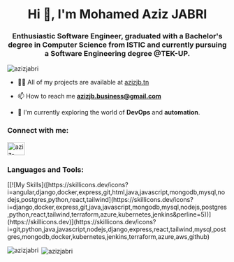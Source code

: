 <h1 align="center">Hi 👋, I'm Mohamed Aziz JABRI</h1>
<h3 align="center">Enthusiastic Software Engineer, graduated with a Bachelor's degree in Computer Science from ISTIC and currently pursuing a Software Engineering degree @TEK-UP.</h3>

<p align="left"> <img src="https://komarev.com/ghpvc/?username=azizjabri&label=Profile%20views&color=0e75b6&style=flat" alt="azizjabri" /> </p>


- 👨‍💻 All of my projects are available at [azizjb.tn](https://azizjb.tn)

- 📫 How to reach me **azizjb.business@gmail.com**

- 📘 I'm currently exploring the world of **DevOps** and **automation**.

<h3 align="left">Connect with me:</h3>
<p align="left">

<a href="https://www.linkedin.com/in/aziz-jabri/" target="blank"><img align="center" src="https://skillicons.dev/icons?i=linkedin" alt="aziz-jabri" height="30" width="40" /></a>
  
</p>

<h3 align="left">Languages and Tools:</h3>
[[![My Skills]([https://skillicons.dev/icons?i=angular,django,docker,express,git,html,java,javascript,mongodb,mysql,nodejs,postgres,python,react,tailwind](https://skillicons.dev/icons?i=django,docker,express,git,java,javascript,mongodb,mysql,nodejs,postgres,python,react,tailwind,terraform,azure,kubernetes,jenkins&perline=5))](https://skillicons.dev)](https://skillicons.dev/icons?i=git,python,java,javascript,nodejs,django,express,react,tailwind,mysql,postgres,mongodb,docker,kubernetes,jenkins,terraform,azure,aws,github)
<p align="left"> 
</p>

<p><img align="left" src="https://github-readme-stats.vercel.app/api/top-langs?username=azizjabri&show_icons=true&locale=en&layout=compact" alt="azizjabri" /></p>

<p>&nbsp;<img align="center" src="https://github-readme-stats.vercel.app/api?username=azizjabri&show_icons=true&locale=en" alt="azizjabri" /></p>
